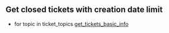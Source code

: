 ## Get closed tickets with creation date limit

* for topic in ticket_topics
    [get_tickets_basic_info](get_tickets_basic_info.md)